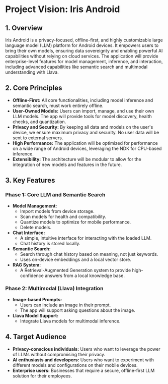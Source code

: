 # Project Vision: Iris Android

## 1. Overview

Iris Android is a privacy-focused, offline-first, and highly customizable large language model (LLM) platform for Android devices. It empowers users to bring their own models, ensuring data sovereignty and enabling powerful AI capabilities without relying on cloud services. The application will provide enterprise-level features for model management, inference, and interaction, including advanced capabilities like semantic search and multimodal understanding with Llava.

## 2. Core Principles

*   **Offline-First:** All core functionalities, including model inference and semantic search, must work entirely offline.
*   **User-Owned Models:** Users can import, manage, and use their own LLM models. The app will provide tools for model discovery, health checks, and quantization.
*   **Privacy and Security:** By keeping all data and models on the user's device, we ensure maximum privacy and security. No user data will be sent to external servers.
*   **High Performance:** The application will be optimized for performance on a wide range of Android devices, leveraging the NDK for CPU-based inference.
*   **Extensibility:** The architecture will be modular to allow for the integration of new models and features in the future.

## 3. Key Features

### Phase 1: Core LLM and Semantic Search

*   **Model Management:**
    *   Import models from device storage.
    *   Scan models for health and compatibility.
    *   Quantize models to optimize for mobile performance.
    *   Delete models.
*   **Chat Interface:**
    *   A simple, intuitive interface for interacting with the loaded LLM.
    *   Chat history is stored locally.
*   **Semantic Search:**
    *   Search through chat history based on meaning, not just keywords.
    *   Uses on-device embeddings and a local vector store.
*   **RAG System:**
    *   A Retrieval-Augmented Generation system to provide high-confidence answers from a local knowledge base.

### Phase 2: Multimodal (Llava) Integration

*   **Image-based Prompts:**
    *   Users can include an image in their prompt.
    *   The app will support asking questions about the image.
*   **Llava Model Support:**
    *   Integrate Llava models for multimodal inference.

## 4. Target Audience

*   **Privacy-conscious individuals:** Users who want to leverage the power of LLMs without compromising their privacy.
*   **AI enthusiasts and developers:** Users who want to experiment with different models and configurations on their mobile devices.
*   **Enterprise users:** Businesses that require a secure, offline-first LLM solution for their employees.
